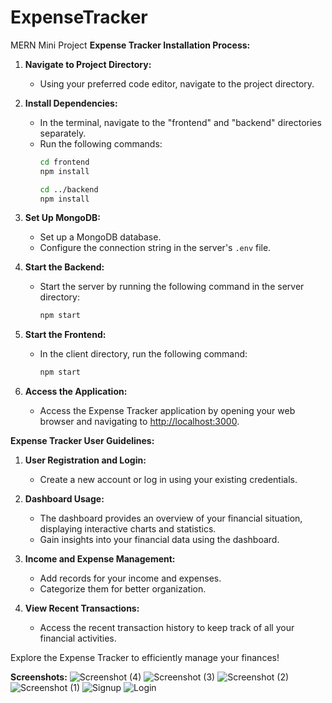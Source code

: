 # ExpenseTracker
MERN Mini Project
**Expense Tracker Installation Process:**

1. **Navigate to Project Directory:**
   - Using your preferred code editor, navigate to the project directory.

2. **Install Dependencies:**
   - In the terminal, navigate to the "frontend" and "backend" directories separately.
   - Run the following commands:
     ```bash
     cd frontend
     npm install
     ```
     ```bash
     cd ../backend
     npm install
     ```

3. **Set Up MongoDB:**
   - Set up a MongoDB database.
   - Configure the connection string in the server's `.env` file.

4. **Start the Backend:**
   - Start the server by running the following command in the server directory:
     ```bash
     npm start
     ```

5. **Start the Frontend:**
   - In the client directory, run the following command:
     ```bash
     npm start
     ```

6. **Access the Application:**
   - Access the Expense Tracker application by opening your web browser and navigating to [http://localhost:3000](http://localhost:3000).

**Expense Tracker User Guidelines:**

1. **User Registration and Login:**
   - Create a new account or log in using your existing credentials.

2. **Dashboard Usage:**
   - The dashboard provides an overview of your financial situation, displaying interactive charts and statistics.
   - Gain insights into your financial data using the dashboard.

3. **Income and Expense Management:**
   - Add records for your income and expenses.
   - Categorize them for better organization.

4. **View Recent Transactions:**
   - Access the recent transaction history to keep track of all your financial activities.

Explore the Expense Tracker to efficiently manage your finances!

**Screenshots:**
![Screenshot (4)](https://github.com/PraveenChavan-11/ExpenseTracker/assets/142572979/1b4b3635-55fd-44c5-a505-f41916fa9b29)
![Screenshot (3)](https://github.com/PraveenChavan-11/ExpenseTracker/assets/142572979/d8da0666-730b-4a43-920a-2f441d8d50a5)
![Screenshot (2)](https://github.com/PraveenChavan-11/ExpenseTracker/assets/142572979/4cbd79b5-0a36-4002-8cb0-58e122dc2a39)
![Screenshot (1)](https://github.com/PraveenChavan-11/ExpenseTracker/assets/142572979/e3d38ec2-e6fb-4a30-8b87-b41e86c88e70)
![Signup](https://github.com/PraveenChavan-11/ExpenseTracker/assets/142572979/0168842e-2d87-4210-9556-cfead68a1de5)
![Login](https://github.com/PraveenChavan-11/ExpenseTracker/assets/142572979/f510dea5-e6ad-45e9-9959-bbf7bdbbd9c6)
